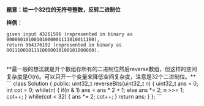 **题意：给一个32位的无符号整数，反转二进制位**

**样例：**
```
given input 43261596 (represented in binary as 00000010100101000001111010011100), 
return 964176192 (represented in binary as 00111001011110000010100101000000).
```

<br/>
**最一般的想法就是开个数组存所有的二进制位然后reverse数组，但这样的空间复杂度是O(n)。可以只开一个变量来降低空间复杂度，注意是32个二进制位。**
```
class Solution {
public:
    uint32_t reverseBits(uint32_t n) {
        uint32_t ans = 0;
        int cot = 0;
        while(n)
        {
            if(n & 1) ans = ans * 2 + 1;
            else ans *= 2;
            n >>= 1;
            cot++;
        }
        while(cot < 32)
        {
            ans *= 2;
            cot++;
        }
        return ans;
    }
};
```